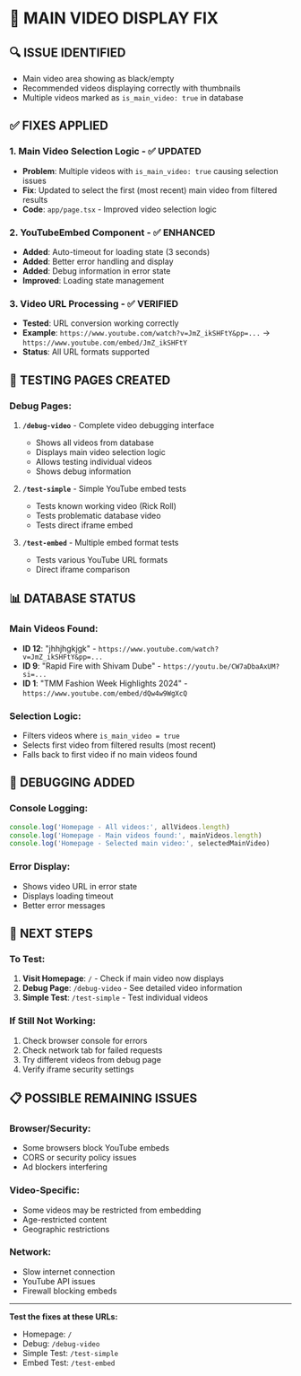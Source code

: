 # 🎥 MAIN VIDEO DISPLAY FIX

## 🔍 **ISSUE IDENTIFIED**
- Main video area showing as black/empty
- Recommended videos displaying correctly with thumbnails
- Multiple videos marked as `is_main_video: true` in database

## ✅ **FIXES APPLIED**

### 1. **Main Video Selection Logic** - ✅ UPDATED
- **Problem**: Multiple videos with `is_main_video: true` causing selection issues
- **Fix**: Updated to select the first (most recent) main video from filtered results
- **Code**: `app/page.tsx` - Improved video selection logic

### 2. **YouTubeEmbed Component** - ✅ ENHANCED
- **Added**: Auto-timeout for loading state (3 seconds)
- **Added**: Better error handling and display
- **Added**: Debug information in error state
- **Improved**: Loading state management

### 3. **Video URL Processing** - ✅ VERIFIED
- **Tested**: URL conversion working correctly
- **Example**: `https://www.youtube.com/watch?v=JmZ_ikSHFtY&pp=...` → `https://www.youtube.com/embed/JmZ_ikSHFtY`
- **Status**: All URL formats supported

## 🧪 **TESTING PAGES CREATED**

### Debug Pages:
1. **`/debug-video`** - Complete video debugging interface
   - Shows all videos from database
   - Displays main video selection logic
   - Allows testing individual videos
   - Shows debug information

2. **`/test-simple`** - Simple YouTube embed tests
   - Tests known working video (Rick Roll)
   - Tests problematic database video
   - Tests direct iframe embed

3. **`/test-embed`** - Multiple embed format tests
   - Tests various YouTube URL formats
   - Direct iframe comparison

## 📊 **DATABASE STATUS**

### Main Videos Found:
- **ID 12**: "jhhjhgkjgk" - `https://www.youtube.com/watch?v=JmZ_ikSHFtY&pp=...`
- **ID 9**: "Rapid Fire with Shivam Dube" - `https://youtu.be/CW7aDbaAxUM?si=...`
- **ID 1**: "TMM Fashion Week Highlights 2024" - `https://www.youtube.com/embed/dQw4w9WgXcQ`

### Selection Logic:
- Filters videos where `is_main_video = true`
- Selects first video from filtered results (most recent)
- Falls back to first video if no main videos found

## 🔧 **DEBUGGING ADDED**

### Console Logging:
```javascript
console.log('Homepage - All videos:', allVideos.length)
console.log('Homepage - Main videos found:', mainVideos.length)
console.log('Homepage - Selected main video:', selectedMainVideo)
```

### Error Display:
- Shows video URL in error state
- Displays loading timeout
- Better error messages

## 🚀 **NEXT STEPS**

### To Test:
1. **Visit Homepage**: `/` - Check if main video now displays
2. **Debug Page**: `/debug-video` - See detailed video information
3. **Simple Test**: `/test-simple` - Test individual videos

### If Still Not Working:
1. Check browser console for errors
2. Check network tab for failed requests
3. Try different videos from debug page
4. Verify iframe security settings

## 📋 **POSSIBLE REMAINING ISSUES**

### Browser/Security:
- Some browsers block YouTube embeds
- CORS or security policy issues
- Ad blockers interfering

### Video-Specific:
- Some videos may be restricted from embedding
- Age-restricted content
- Geographic restrictions

### Network:
- Slow internet connection
- YouTube API issues
- Firewall blocking embeds

---

**Test the fixes at these URLs:**
- Homepage: `/`
- Debug: `/debug-video`
- Simple Test: `/test-simple`
- Embed Test: `/test-embed`